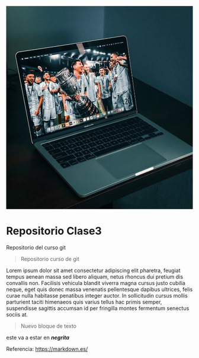<img src="imgs/banner.jpg">

# Repositorio Clase3

Repositorio del curso git 

>Repositorio curso de git 

Lorem ipsum dolor sit amet consectetur adipiscing elit pharetra, feugiat tempus aenean massa sed libero aliquam, netus rhoncus dui pretium dis convallis non. Facilisis vehicula blandit viverra magna cursus justo cubilia neque, eget quis donec massa venenatis pellentesque dapibus ultrices, felis curae nulla habitasse penatibus integer auctor. In sollicitudin cursus mollis parturient taciti himenaeos quis varius tellus hac primis semper, suspendisse sagittis accumsan id per fringilla montes fermentum senectus sociis at.

>Nuevo bloque de texto

este va a estar en ***negrita***

Referencia: https://markdown.es/